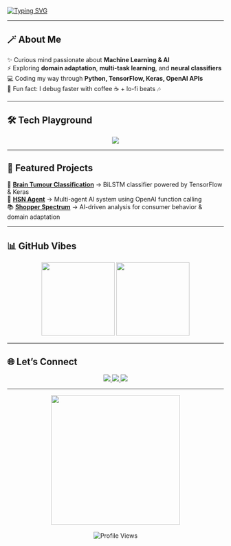 <!-- Typing animation -->
[![Typing SVG](https://readme-typing-svg.herokuapp.com?font=Fira+Code&size=28&pause=1000&color=F73C3C&center=true&vCenter=true&width=800&lines=Hey+there!+I'm+Arunov+Chakraborty+%F0%9F%91%8B;AI+%26+ML+Enthusiast+%F0%9F%A4%96;Lifelong+Learner+%F0%9F%93%9A;Building+cool+stuff+with+OpenAI+%E2%9C%A8)](https://git.io/typing-svg)

---

## 🪄 About Me
✨ Curious mind passionate about **Machine Learning & AI**  
⚡ Exploring **domain adaptation**, **multi-task learning**, and **neural classifiers**  
💻 Coding my way through **Python, TensorFlow, Keras, OpenAI APIs**  
🎯 Fun fact: I debug faster with coffee ☕ + lo-fi beats 🎶  

---

## 🛠️ Tech Playground  

<p align="center">
  <img src="https://skillicons.dev/icons?i=python,tensorflow,keras,jupyter,git,github,vscode&theme=dark" />
</p>

---

## 🚀 Featured Projects

🌟 **[Brain Tumour Classification](https://github.com/SunnyUI-cyberhead/brain-tumour-classification)** → BiLSTM classifier powered by TensorFlow & Keras  
🤖 **[HSN Agent](https://github.com/SunnyUI-cyberhead/HSNAgent)** → Multi-agent AI system using OpenAI function calling  
📚 **[Shopper Spectrum](https://github.com/SunnyUI-cyberhead/Shopper-Spectrum)** → AI-driven analysis for consumer behavior & domain adaptation  

---

## 📊 GitHub Vibes  

<div align="center">
  <img src="https://github-readme-stats.vercel.app/api?username=SunnyUI-cyberhead&show_icons=true&theme=radical&count_private=true" height="170"/>
  <img src="https://github-readme-streak-stats.herokuapp.com?user=SunnyUI-cyberhead&theme=radical" height="170"/>
</div>

---

## 🌐 Let’s Connect  

<p align="center">
  <a href="mailto:manna.dsi@gmail.com">
    <img src="https://img.shields.io/badge/Gmail-D14836?style=for-the-badge&logo=gmail&logoColor=white"/>
  </a>
  <a href="https://www.linkedin.com/in/arunov-chakraborty/">
    <img src="https://img.shields.io/badge/LinkedIn-%230A66C2.svg?style=for-the-badge&logo=linkedin&logoColor=white"/>
  </a>
  <a href="https://github.com/SunnyUI-cyberhead">
    <img src="https://img.shields.io/badge/GitHub-000000?style=for-the-badge&logo=github&logoColor=white"/>
  </a>
</p>

---

<div align="center">
  <img src="https://media.giphy.com/media/l0MYEqEzwMWFCg8rm/giphy.gif" width="300"/>
  <br><br>
  <img src="https://komarev.com/ghpvc/?username=SunnyUI-cyberhead&label=Profile%20Views&color=ff69b4&style=flat-square" alt="Profile Views"/>
</div>
